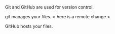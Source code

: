 Git and GitHub are used for version control. <make a change locally>

git manages your files. > here is a remote change <

GitHub hosts your files. <making a remote change>
